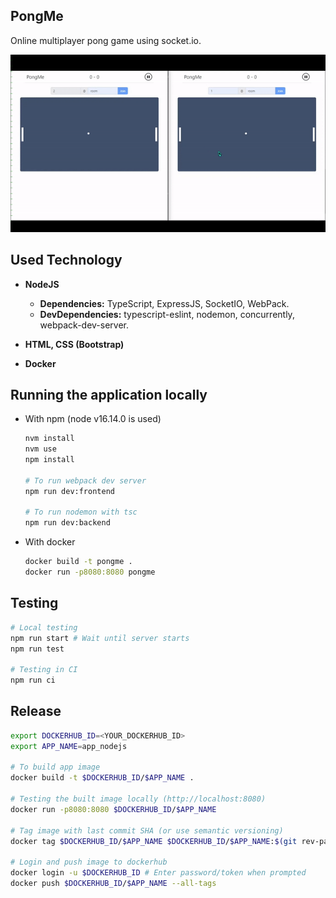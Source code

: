 ## PongMe

Online multiplayer pong game using socket.io.

![demo](./demo.gif)



## Used Technology

- **NodeJS**

  - **Dependencies:** TypeScript, ExpressJS, SocketIO, WebPack.
  - **DevDependencies:** typescript-eslint, nodemon, concurrently, webpack-dev-server.

- **HTML, CSS (Bootstrap)**

- **Docker**


## Running the application locally

- With npm (node v16.14.0 is used)
  ```bash
  nvm install
  nvm use
  npm install
  
  # To run webpack dev server
  npm run dev:frontend
  
  # To run nodemon with tsc
  npm run dev:backend
  ```

- With docker
  ```bash
  docker build -t pongme .
  docker run -p8080:8080 pongme
  ```

## Testing

```bash
# Local testing
npm run start # Wait until server starts
npm run test

# Testing in CI
npm run ci
```

## Release

```bash
export DOCKERHUB_ID=<YOUR_DOCKERHUB_ID>
export APP_NAME=app_nodejs

# To build app image
docker build -t $DOCKERHUB_ID/$APP_NAME .

# Testing the built image locally (http://localhost:8080)
docker run -p8080:8080 $DOCKERHUB_ID/$APP_NAME

# Tag image with last commit SHA (or use semantic versioning)
docker tag $DOCKERHUB_ID/$APP_NAME $DOCKERHUB_ID/$APP_NAME:$(git rev-parse --short HEAD)

# Login and push image to dockerhub
docker login -u $DOCKERHUB_ID # Enter password/token when prompted
docker push $DOCKERHUB_ID/$APP_NAME --all-tags
```





